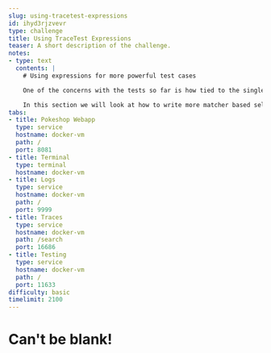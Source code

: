 ```yaml
---
slug: using-tracetest-expressions
id: ihyd3rjzvevr
type: challenge
title: Using TraceTest Expressions
teaser: A short description of the challenge.
notes:
- type: text
  contents: |
    # Using expressions for more powerful test cases

    One of the concerns with the tests so far is how tied to the single test trigger they are. This tight coupling can create fragile tests that we don't need any more of.

    In this section we will look at how to write more matcher based selectors and assertions to make your tests more flexible.
tabs:
- title: Pokeshop Webapp
  type: service
  hostname: docker-vm
  path: /
  port: 8081
- title: Terminal
  type: terminal
  hostname: docker-vm
- title: Logs
  type: service
  hostname: docker-vm
  path: /
  port: 9999
- title: Traces
  type: service
  hostname: docker-vm
  path: /search
  port: 16686
- title: Testing
  type: service
  hostname: docker-vm
  path: /
  port: 11633
difficulty: basic
timelimit: 2100
---
```


Can't be blank!
=====================
